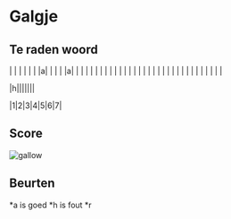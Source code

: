 # Galgje

## Te raden woord

| | | | | | |a| | | | |a| | | | | | | | | | | | | | | | | | | | | | | | | | | | | | | |


|h|||||||

|1|2|3|4|5|6|7|

## Score
![gallow](./images/1.png)

## Beurten
*a is goed 
*h is fout
*r

